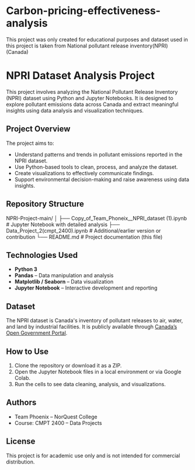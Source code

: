 # Carbon-pricing-effectiveness-analysis
This project was only created for educational purposes and dataset used in this project is taken from National pollutant release inventory(NPRI) (Canada)

# NPRI Dataset Analysis Project

This project involves analyzing the National Pollutant Release Inventory (NPRI) dataset using Python and Jupyter Notebooks. It is designed to explore pollutant emissions data across Canada and extract meaningful insights using data analysis and visualization techniques.

## Project Overview

The project aims to:
- Understand patterns and trends in pollutant emissions reported in the NPRI dataset.
- Use Python-based tools to clean, process, and analyze the dataset.
- Create visualizations to effectively communicate findings.
- Support environmental decision-making and raise awareness using data insights.

## Repository Structure

NPRI-Project-main/ │ ├── Copy_of_Team_Phoneix__NPRI_dataset (1).ipynb # Jupyter Notebook with detailed analysis ├── Data_Project_2(cmpt_2400).ipynb # Additional/earlier version or contribution └── README.md # Project documentation (this file)


## Technologies Used

- **Python 3**
- **Pandas** – Data manipulation and analysis
- **Matplotlib / Seaborn** – Data visualization
- **Jupyter Notebook** – Interactive development and reporting

## Dataset

The NPRI dataset is Canada's inventory of pollutant releases to air, water, and land by industrial facilities. It is publicly available through [Canada’s Open Government Portal](https://open.canada.ca/data/en/dataset/).

## How to Use

1. Clone the repository or download it as a ZIP.
2. Open the Jupyter Notebook files in a local environment or via Google Colab.
3. Run the cells to see data cleaning, analysis, and visualizations.

## Authors

- Team Phoenix – NorQuest College
- Course: CMPT 2400 – Data Projects

## License

This project is for academic use only and is not intended for commercial distribution.
